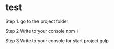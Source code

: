# test


Step 1. 
go to the project folder

Step 2
Write to your console
npm i

Step 3
Write to your console for start project
gulp
